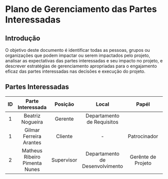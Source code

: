 # Plano de Gerenciamento das Partes Interessadas

## Introdução

O objetivo deste documento é identificar todas as pessoas, grupos ou organizações que podem impactar ou serem impactados pelo projeto, analisar as expectativas das partes interessadas e seu impacto no projeto, e descrever estratégias de gerenciamento apropriadas para o engajamento eficaz das partes interessadas nas decisões e execução do projeto. 

## Partes Interessadas

| ID | Parte Interessada | Posição | Local | Papél | e-mail | Telefone |
|:--:|:-----------------:|:-------:|:-----:|:-----:|:------:|:--------:|
| 1 | Beatriz Nogueira | Gerente | Departamento de Requisitos | | | |
| 1 | Gilmar Ferreira Arantes | Cliente | - | Patrocinador | gilmar@inf.ufg.br | (62) 3521-1181 | 
| 2 | Matheus Ribeiro Pimenta Nunes | Supervisor | Departamento de Desenvolvimento | Gerênte de Projeto | matheuspiment@hotmail.com | (62) 99662-869x | 
 
